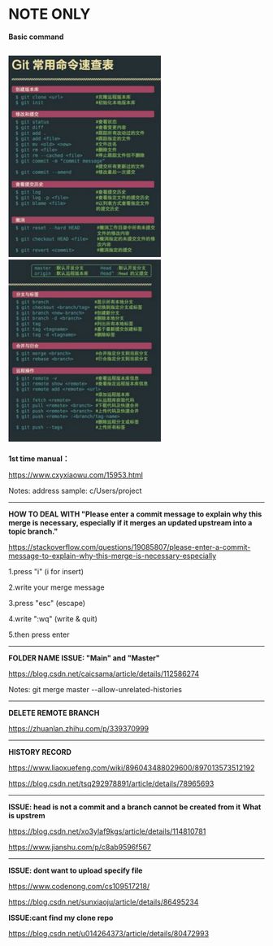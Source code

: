 # NOTE ONLY 

**Basic command**

<img src="https://github.com/asdbeen/git-test/blob/main/img/command%20note%201.jpg" width="300px"><img src="https://github.com/asdbeen/git-test/blob/main/img/command%20note%202.jpg" width="300px">
----------
**1st time manual：**

https://www.cxyxiaowu.com/15953.html

Notes: address sample: c/Users/project

----------

**HOW TO DEAL WITH "Please enter a commit message to explain why this merge is necessary,
especially if it merges an updated upstream into a topic branch."**

https://stackoverflow.com/questions/19085807/please-enter-a-commit-message-to-explain-why-this-merge-is-necessary-especially

1.press "i" (i for insert)

2.write your merge message

3.press "esc" (escape)

4.write ":wq" (write & quit)

5.then press enter

----------
**FOLDER NAME ISSUE: "Main" and "Master"**

https://blog.csdn.net/caicsama/article/details/112586274

Notes: git merge master --allow-unrelated-histories

----------
**DELETE REMOTE BRANCH**

https://zhuanlan.zhihu.com/p/339370999

----------

**HISTORY RECORD**

https://www.liaoxuefeng.com/wiki/896043488029600/897013573512192

https://blog.csdn.net/tsq292978891/article/details/78965693


----------
**ISSUE: head is not a commit and a branch cannot be created from it**
**What is upstrem**

https://blog.csdn.net/xo3ylaf9kgs/article/details/114810781

https://www.jianshu.com/p/c8ab9596f567

----------

**ISSUE: dont want to upload specify file**

https://www.codenong.com/cs109517218/

https://blog.csdn.net/sunxiaoju/article/details/86495234


**ISSUE:cant find my clone repo**

https://blog.csdn.net/u014264373/article/details/80472993

